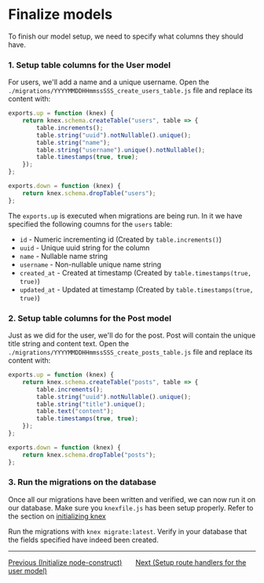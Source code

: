# Finalize models

To finish our model setup, we need to specify what columns they should have.

### 1. Setup table columns for the User model

For users, we'll add a name and a unique username. Open the
`./migrations/YYYYMMDDHHmmssSSS_create_users_table.js` file and replace its content with:

```js
exports.up = function (knex) {
    return knex.schema.createTable("users", table => {
        table.increments();
        table.string("uuid").notNullable().unique();
        table.string("name");
        table.string("username").unique().notNullable();
        table.timestamps(true, true);
    });
};

exports.down = function (knex) {
    return knex.schema.dropTable("users");
};
```

The `exports.up` is executed when migrations are being run. In it we have specified the following
coumns for the `users` table:

-   `id` - Numeric incrementing id (Created by `table.increments()`)
-   `uuid` - Unique uuid string for the column
-   `name` - Nullable name string
-   `username` - Non-nullable unique name string
-   `created_at` - Created at timestamp (Created by `table.timestamps(true, true)`)
-   `updated_at` - Updated at timestamp (Created by `table.timestamps(true, true)`)

### 2. Setup table columns for the Post model

Just as we did for the user, we'll do for the post. Post will contain the unique title string and
content text. Open the `./migrations/YYYYMMDDHHmmssSSS_create_posts_table.js` file and replace its
content with:

```js
exports.up = function (knex) {
    return knex.schema.createTable("posts", table => {
        table.increments();
        table.string("uuid").notNullable().unique();
        table.string("title").unique();
        table.text("content");
        table.timestamps(true, true);
    });
};

exports.down = function (knex) {
    return knex.schema.dropTable("posts");
};
```

### 3. Run the migrations on the database

Once all our migrations have been written and verified, we can now run it on our database. Make
sure you `knexfile.js` has been setup properly. Refer to the section on
[initializing knex](docs/03-initialize-knex.md)

Run the migrations with `knex migrate:latest`. Verify in your database that the fields specified
have indeed been created.

---

<div>
    <a href="./04-initialize-node-construct.md">Previous (Initialize node-construct)</a>
    <span>&nbsp;&nbsp;&nbsp;&nbsp;&nbsp;</span>
    <a href="./06-setup-routes-for-user.md">Next (Setup route handlers for the user model)</a>
</div>
